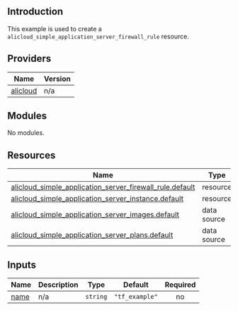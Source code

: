 ## Introduction

This example is used to create a `alicloud_simple_application_server_firewall_rule` resource.

<!-- BEGIN_TF_DOCS -->
## Providers

| Name | Version |
|------|---------|
| <a name="provider_alicloud"></a> [alicloud](#provider\_alicloud) | n/a |

## Modules

No modules.

## Resources

| Name | Type |
|------|------|
| [alicloud_simple_application_server_firewall_rule.default](https://registry.terraform.io/providers/aliyun/alicloud/latest/docs/resources/simple_application_server_firewall_rule) | resource |
| [alicloud_simple_application_server_instance.default](https://registry.terraform.io/providers/aliyun/alicloud/latest/docs/resources/simple_application_server_instance) | resource |
| [alicloud_simple_application_server_images.default](https://registry.terraform.io/providers/aliyun/alicloud/latest/docs/data-sources/simple_application_server_images) | data source |
| [alicloud_simple_application_server_plans.default](https://registry.terraform.io/providers/aliyun/alicloud/latest/docs/data-sources/simple_application_server_plans) | data source |

## Inputs

| Name | Description | Type | Default | Required |
|------|-------------|------|---------|:--------:|
| <a name="input_name"></a> [name](#input\_name) | n/a | `string` | `"tf_example"` | no |
<!-- END_TF_DOCS -->
